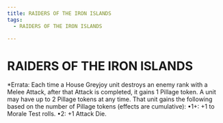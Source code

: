 ```yaml
---
title: RAIDERS OF THE IRON ISLANDS
tags:
  - RAIDERS OF THE IRON ISLANDS

---
```


# RAIDERS OF THE IRON ISLANDS

*Errata: Each time a House Greyjoy unit destroys an enemy rank with a Melee Attack, after that Attack is completed, it gains 1 Pillage token. A unit may have up to 2 Pillage tokens at any time. That unit gains the following based on the number of Pillage tokens (effects are cumulative): 
•1+: +1 to Morale Test rolls. 
•2: +1 Attack Die.

